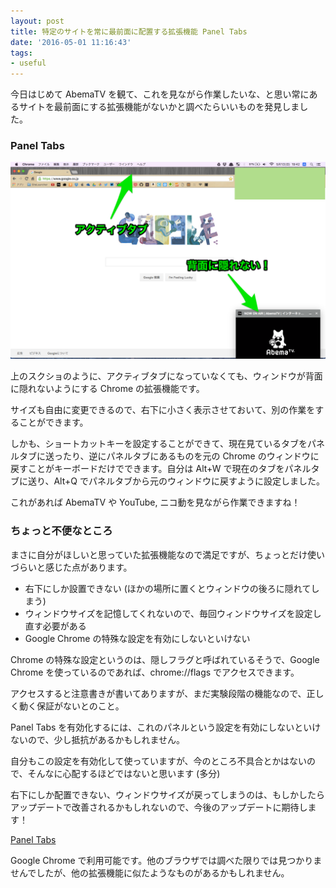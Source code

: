```yaml
---
layout: post
title: 特定のサイトを常に最前面に配置する拡張機能 Panel Tabs
date: '2016-05-01 11:16:43'
tags:
- useful
---
```


今日はじめて AbemaTV を観て、これを見ながら作業したいな、と思い常にあるサイトを最前面にする拡張機能がないかと調べたらいいものを発見しました。

### Panel Tabs
![Panel Tabs](https://raw.githubusercontent.com/noraworld/blog-content/main/panel-tabs/panel_tabs.png)

上のスクショのように、アクティブタブになっていなくても、ウィンドウが背面に隠れないようにする Chrome の拡張機能です。

サイズも自由に変更できるので、右下に小さく表示させておいて、別の作業をすることができます。

しかも、ショートカットキーを設定することができて、現在見ているタブをパネルタブに送ったり、逆にパネルタブにあるものを元の Chrome のウィンドウに戻すことがキーボードだけでできます。自分は Alt+W で現在のタブをパネルタブに送り、Alt+Q でパネルタブから元のウィンドウに戻すように設定しました。

これがあれば AbemaTV や YouTube, ニコ動を見ながら作業できますね！

### ちょっと不便なところ
まさに自分がほしいと思っていた拡張機能なので満足ですが、ちょっとだけ使いづらいと感じた点があります。

* 右下にしか設置できない (ほかの場所に置くとウィンドウの後ろに隠れてしまう)
* ウィンドウサイズを記憶してくれないので、毎回ウィンドウサイズを設定し直す必要がある
* Google Chrome の特殊な設定を有効にしないといけない

Chrome の特殊な設定というのは、隠しフラグと呼ばれているそうで、Google Chrome を使っているのであれば、chrome://flags でアクセスできます。

アクセスすると注意書きが書いてありますが、まだ実験段階の機能なので、正しく動く保証がないとのこと。

Panel Tabs を有効化するには、これのパネルという設定を有効にしないといけないので、少し抵抗があるかもしれません。

自分もこの設定を有効化して使っていますが、今のところ不具合とかはないので、そんなに心配するほどではないと思います (多分)

右下にしか配置できない、ウィンドウサイズが戻ってしまうのは、もしかしたらアップデートで改善されるかもしれないので、今後のアップデートに期待します！

<a href="https://chrome.google.com/webstore/detail/panel-tabs/cafiainadjhopgdkmgcjiokknjkbhbha?utm_source=chrome-ntp-icon" target="_blank">Panel Tabs</a>

Google Chrome で利用可能です。他のブラウザでは調べた限りでは見つかりませんでしたが、他の拡張機能に似たようなものがあるかもしれません。
